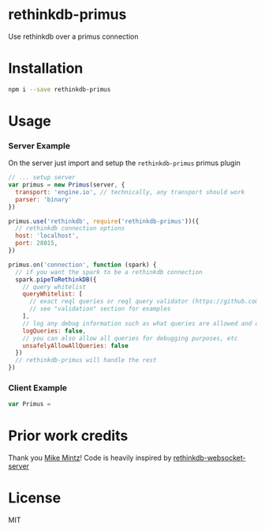 # rethinkdb-primus
Use rethinkdb over a primus connection

# Installation
```bash
npm i --save rethinkdb-primus
```

# Usage

### Server Example
On the server just import and setup the `rethinkdb-primus` primus plugin
```js
// ... setup server
var primus = new Primus(server, {
  transport: 'engine.io', // technically, any transport should work
  parser: 'binary'
})

primus.use('rethinkdb', require('rethinkdb-primus'))({
  // rethinkdb connection options
  host: 'localhost',
  port: 28015,
})

primus.on('connection', function (spark) {
  // if you want the spark to be a rethinkdb connection
  spark.pipeToRethinkDB({
    // query whitelist
    queryWhitelist: [
      // exact reql queries or reql query validator (https://github.com/tjmehta/validate-reql),
      // see "validation" section for examples
    ],
    // log any debug information such as what queries are allowed and denied
    logQueries: false,
    // you can also allow all queries for debugging purposes, etc
    unsafelyAllowAllQueries: false
  })
  // rethinkdb-primus will handle the rest
})
```

### Client Example
```js
var Primus =
```

# Prior work credits
Thank you [Mike Mintz](https://github.com/mikemintz)! Code is heavily inspired by [rethinkdb-websocket-server](https://github.com/mikemintz/rethinkdb-websocket-server)

# License
MIT
